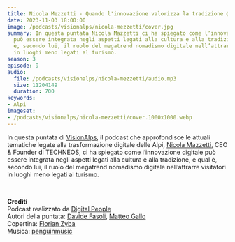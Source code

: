 ```yaml
---
title: Nicola Mezzetti - Quando l'innovazione valorizza la tradizione @Bolzano
date: 2023-11-03 18:00:00
image: /podcasts/visionalps/nicola-mezzetti/cover.jpg
summary: In questa puntata Nicola Mazzetti ci ha spiegato come l’innovazione digitale
  può essere integrata negli aspetti legati alla cultura e alla tradizione, e qual
  è, secondo lui, il ruolo del megatrend nomadismo digitale nell’attrarre visitatori
  in luoghi meno legati al turismo.
season: 3
episode: 9
audio:
  file: /podcasts/visionalps/nicola-mezzetti/audio.mp3
  size: 11204149
  duration: 700
keywords:
- Alpi
imageset:
- /podcasts/visionalps/nicola-mezzetti/cover.1000x1000.webp
---
```


In questa puntata di [VisionAlps](https://www.visionalps.com/), il podcast che approfondisce le attuali tematiche legate alla trasformazione digitale delle Alpi, [Nicola Mazzetti](https://www.linkedin.com/in/nicolamezzetti/), CEO & Founder di TECHNEOS, ci ha spiegato come l’innovazione digitale può essere integrata negli aspetti legati alla cultura e alla tradizione, e qual è, secondo lui, il ruolo del megatrend nomadismo digitale nell’attrarre visitatori in luoghi meno legati al turismo.

<br>

**Crediti**<br>
Podcast realizzato da [Digital People](https://w3id.org/digitalpeople)<br>
Autori della puntata: [Davide Fasoli](https://www.linkedin.com/in/davide-fasoli-2b3246179/), [Matteo Gallo](https://www.linkedin.com/in/matteo-gallo-4a5ab31a8/)<br>
Copertina: [Florian Zyba](https://www.linkedin.com/in/florian-zyba/)<br>
Musica: [penguinmusic](https://pixabay.com/users/penguinmusic-24940186/)